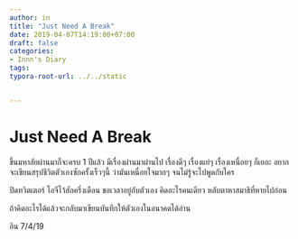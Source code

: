 ```yaml
---
author: in
title: "Just Need A Break"
date: 2019-04-07T14:19:00+07:00
draft: false
categories:
- Innn's Diary
tags:
typora-root-url: ../../static


---
```


# Just Need A Break

ขึ้นมหาลัยผ่านมาก็จะครบ 1 ปีแล้ว มีเรื่องผ่านมาผ่านไป เรื่องดีๆ เรื่องแย่ๆ เรื่องเหนื่อยๆ ก็เยอะ อยากจะเขียนสรุปชีวิตตัวเองซักครั้งเร็วๆนี้ ว่ามันเหนื่อยใจมากๆ จนไม่รู้จะไปพูดกับใคร

ปิดทวิตเตอร์ ไอจีไว้สักครึ่งเดือน ขอเวลาอยู่กับตัวเอง คิดอะไรคนเดียว หลับตาหาสมาธิที่หายไปก่อน

ถ้าคิดอะไรได้แล้วจะกลับมาเขียนบันทึกให้ตัวเองในอนาคตได้อ่าน

อิน 7/4/19